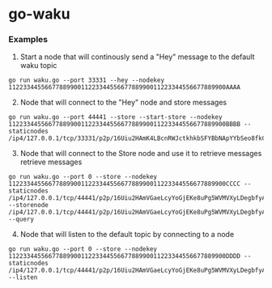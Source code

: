 # go-waku

### Examples

1. Start a node that will continously send a "Hey" message to the default waku topic
```
go run waku.go --port 33331 --hey --nodekey 112233445566778899001122334455667788990011223344556677889900AAAA
```


2. Node that will connect to the "Hey" node and store messages
```
go run waku.go --port 44441 --store --start-store --nodekey 112233445566778899001122334455667788990011223344556677889900BBBB --staticnodes /ip4/127.0.0.1/tcp/33331/p2p/16Uiu2HAmK4LBcnRWJctkhkbSFYBbNApYYbSeo8fkC496weKU1R5B
```


3. Node that will connect to the Store node and use it to retrieve messages retrieve messages
```
go run waku.go --port 0 --store --nodekey 112233445566778899001122334455667788990011223344556677889900CCCC --staticnodes /ip4/127.0.0.1/tcp/44441/p2p/16Uiu2HAmVGaeLcyYoGjEKe8uPg5WVMVXyLDegbfyABKn95tH7jsU --storenode /ip4/127.0.0.1/tcp/44441/p2p/16Uiu2HAmVGaeLcyYoGjEKe8uPg5WVMVXyLDegbfyABKn95tH7jsU --query

```

4. Node that will listen to the default topic by connecting to a node
```
go run waku.go --port 0 --store --nodekey 112233445566778899001122334455667788990011223344556677889900DDDD --staticnodes /ip4/127.0.0.1/tcp/44441/p2p/16Uiu2HAmVGaeLcyYoGjEKe8uPg5WVMVXyLDegbfyABKn95tH7jsU --listen
```